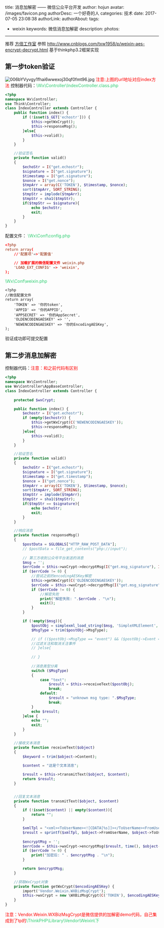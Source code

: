 title: 消息加解密 —— 微信公众平台开发
author: hojun
avatar: /images/favicon.png
authorDesc: 一个好奇的人
categories: 技术
date: 2017-07-05 23:08:38
authorLink:
authorAbout:
tags:
 - weixin
keywords: 微信消息加解密
description:
photos:
---
推荐 [方倍工作室](http://www.cnblogs.com/txw1958/)
参照 http://www.cnblogs.com/txw1958/p/weixin-aes-encrypt-decrypt.html
基于thinkphp3.2框架实现

## **第一步token验证**
![006bYVyvgy1fhai6wwexoj30qf0fmt96.jpg](https://wx3.sinaimg.cn/large/006bYVyvgy1fhai6wwexoj30qf0fmt96.jpg)
<font color="red">注意:上图的url地址对应index方法</font>
控制器代码：<font color="2ecc71">\Wx\Controller\IndexController.class.php</font>
```php
<?php
namespace Wx\Controller;
use Think\Controller;
class IndexController extends Controller {
    public function index() {
        if (!isset($_GET['echostr'])) {
            $this->getWxCrypt();
            $this->responseMsg();
        }else{
            $this->valid();
        }
    }

    //验证签名
    private function valid()
    {
        $echoStr = I("get.echostr");
        $signature = I("get.signature");
        $timestamp = I("get.signature");
        $nonce = I("get.nonce");
        $tmpArr = array(C('TOKEN'), $timestamp, $nonce);
        sort($tmpArr, SORT_STRING);
        $tmpStr = implode($tmpArr);
        $tmpStr = sha1($tmpStr);
        if($tmpStr == $signature){
            echo $echoStr;
            exit;
        }
    }
}
```
配置文件：
<font color="#2ece71">\Wx\Conf\config.php</font>
```conf
<?php
return array(
	//'配置项'=>'配置值'

    // 加载扩展的微信配置文件 weixin.php
    'LOAD_EXT_CONFIG' => 'weixin',
);
```
<font color="#2ece71">\Wx\Conf\weixin.php</font>
```
<?php
//微信配置文件
return array(
    'TOKEN' => '你的token',
    'APPID' => '你的APPID',
    'APPSECRET' => '你的AppSecret',
    'OLDENCODINGAESKEY' => '',
    'NEWENCODINGAESKEY' => '你的EncodingAESKey',
);
```
验证成功即可提交配置

## **第二步消息加解密**
控制器代码：<font color="red">注意：和之前代码有区别</font>
```php
<?php
namespace Wx\Controller;
use Wx\Controller\AppBaseController;
class IndexController extends Controller {
    
    protected $wxCrypt;

    public function index() {
        $echostr = I("get.echostr");
        if (empty($echostr)) {
            $this->getWxCrypt(C('NEWENCODINGAESKEY'));
            $this->responseMsg();
        }else{
            $this->valid();
        }
    }

    //验证签名
    private function valid()
    {
        $echoStr = I("get.echostr");
        $signature = I("get.signature");
        $timestamp = I("get.timestamp");
        $nonce = I("get.nonce");
        $tmpArr = array(C('TOKEN'), $timestamp, $nonce);
        sort($tmpArr, SORT_STRING);
        $tmpStr = implode($tmpArr);
        $tmpStr = sha1($tmpStr);
        if($tmpStr == $signature){
            echo $echoStr;
            exit;
        }
    }

    //响应消息
    private function responseMsg()
    {
        $postData = $GLOBALS["HTTP_RAW_POST_DATA"];
        // $postData = file_get_contents("php://input");
        
        // 第三方收到公众号平台发送的消息
        $msg = '';
        $errCode = $this->wxCrypt->decryptMsg(I("get.msg_signature"), I("get.timestamp"), I("get.nonce"), $postData, $msg);
        if ($errCode != 0) {
            //尝试之前的encodingAESKey解密
            $this->getWxCrypt(C('OLDENCODINGAESKEY'));
            $errCode = $this->wxCrypt->decryptMsg(I("get.msg_signature"), I("get.timestamp"), I("get.nonce"), $postData, $msg);
            if ($errCode != 0) {
                //解密失败
                print("解密失败: ".$errCode . "\n");
                exit();
            }
        }

        if (!empty($msg)){
            $postObj = simplexml_load_string($msg, 'SimpleXMLElement', LIBXML_NOCDATA);
            $MsgType = trim($postObj->MsgType);

            // if (($postObj->MsgType == "event") && ($postObj->Event == "subscribe" || $postObj->Event == "unsubscribe")){
            //过滤关注和取消关注事件
            // }else{
                
            // }
            
            //消息类型分离
            switch ($MsgType)
            {
                case "text":
                    $result = $this->receiveText($postObj);
                    break;
                default:
                    $result = "unknown msg type: ".$MsgType;
                    break;
            }
            echo $result;
        }else {
            echo "";
            exit;
        }
    }

    //接收文本消息
    private function receiveText($object)
    {
        $keyword = trim($object->Content);
           
        $content = "这是个文本消息";

        $result = $this->transmitText($object, $content);
        return $result;
    }


    //回复文本消息
    private function transmitText($object, $content)
    {
        if (!isset($content) || empty($content)){
            return "";
        }

        $xmlTpl = "<xml><ToUserName><![CDATA[%s]]></ToUserName><FromUserName><![CDATA[%s]]></FromUserName><CreateTime>%s</CreateTime><MsgType><![CDATA[text]]></MsgType><Content><![CDATA[%s]]></Content></xml>";
        $result = sprintf($xmlTpl, $object->FromUserName, $object->ToUserName, time(), $content);
        
        $encryptMsg = '';
        $errCode = $this->wxCrypt->encryptMsg($result, time(), $object->nonce, $encryptMsg);
        if ($errCode != 0) {
            print("加密后: " . $encryptMsg . "\n");
        }

        return $encryptMsg;
    }

    //获取WxCrypt对象
    private function getWxCrypt($encodingAESKey) {
        import('Vendor.Weixin.WXBizMsgCrypt');
        $this->wxCrypt = new \WXBizMsgCrypt(C('TOKEN'), $encodingAESKey, C('APPID'));
    }
}
```
<font color="red">注意：Vendor.Weixin.WXBizMsgCrypt是微信提供的加解密demo代码，自己集成到了tp的<font color="#2ece71">\ThinkPHP\Library\Vendor\Weixin\下</font>